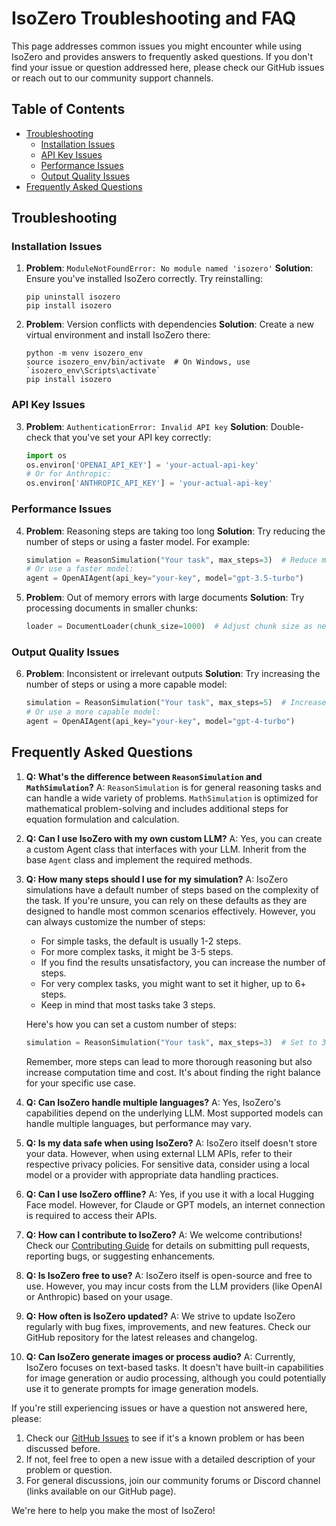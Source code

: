 # IsoZero Troubleshooting and FAQ

This page addresses common issues you might encounter while using IsoZero and provides answers to frequently asked questions. If you don't find your issue or question addressed here, please check our GitHub issues or reach out to our community support channels.

## Table of Contents

- [Troubleshooting](#troubleshooting)
  - [Installation Issues](#installation-issues)
  - [API Key Issues](#api-key-issues)
  - [Performance Issues](#performance-issues)
  - [Output Quality Issues](#output-quality-issues)
- [Frequently Asked Questions](#frequently-asked-questions)

## Troubleshooting

### Installation Issues

1. **Problem**: `ModuleNotFoundError: No module named 'isozero'`
   **Solution**: Ensure you've installed IsoZero correctly. Try reinstalling:
   ```
   pip uninstall isozero
   pip install isozero
   ```

2. **Problem**: Version conflicts with dependencies
   **Solution**: Create a new virtual environment and install IsoZero there:
   ```
   python -m venv isozero_env
   source isozero_env/bin/activate  # On Windows, use `isozero_env\Scripts\activate`
   pip install isozero
   ```

### API Key Issues

3. **Problem**: `AuthenticationError: Invalid API key`
   **Solution**: Double-check that you've set your API key correctly:
   ```python
   import os
   os.environ['OPENAI_API_KEY'] = 'your-actual-api-key'
   # Or for Anthropic:
   os.environ['ANTHROPIC_API_KEY'] = 'your-actual-api-key'
   ```

### Performance Issues

4. **Problem**: Reasoning steps are taking too long
   **Solution**: Try reducing the number of steps or using a faster model. For example:
   ```python
   simulation = ReasonSimulation("Your task", max_steps=3)  # Reduce max_steps
   # Or use a faster model:
   agent = OpenAIAgent(api_key="your-key", model="gpt-3.5-turbo")
   ```

5. **Problem**: Out of memory errors with large documents
   **Solution**: Try processing documents in smaller chunks:
   ```python
   loader = DocumentLoader(chunk_size=1000)  # Adjust chunk size as needed
   ```

### Output Quality Issues

6. **Problem**: Inconsistent or irrelevant outputs
   **Solution**: Try increasing the number of steps or using a more capable model:
   ```python
   simulation = ReasonSimulation("Your task", max_steps=5)  # Increase max_steps
   # Or use a more capable model:
   agent = OpenAIAgent(api_key="your-key", model="gpt-4-turbo")
   ```

## Frequently Asked Questions

1. **Q: What's the difference between `ReasonSimulation` and `MathSimulation`?**
   A: `ReasonSimulation` is for general reasoning tasks and can handle a wide variety of problems. `MathSimulation` is optimized for mathematical problem-solving and includes additional steps for equation formulation and calculation.

2. **Q: Can I use IsoZero with my own custom LLM?**
   A: Yes, you can create a custom Agent class that interfaces with your LLM. Inherit from the base `Agent` class and implement the required methods.

3. **Q: How many steps should I use for my simulation?**
   A: IsoZero simulations have a default number of steps based on the complexity of the task. If you're unsure, you can rely on these defaults as they are designed to handle most common scenarios effectively. However, you can always customize the number of steps:
   
   - For simple tasks, the default is usually 1-2 steps.
   - For more complex tasks, it might be 3-5 steps.
   - If you find the results unsatisfactory, you can increase the number of steps.
   - For very complex tasks, you might want to set it higher, up to 6+ steps. 
   - Keep in mind that most tasks take 3 steps. 

   Here's how you can set a custom number of steps:

   ```python
   simulation = ReasonSimulation("Your task", max_steps=3)  # Set to 3 steps
   ```

   Remember, more steps can lead to more thorough reasoning but also increase computation time and cost. It's about finding the right balance for your specific use case.

4. **Q: Can IsoZero handle multiple languages?**
   A: Yes, IsoZero's capabilities depend on the underlying LLM. Most supported models can handle multiple languages, but performance may vary.

5. **Q: Is my data safe when using IsoZero?**
   A: IsoZero itself doesn't store your data. However, when using external LLM APIs, refer to their respective privacy policies. For sensitive data, consider using a local model or a provider with appropriate data handling practices.

6. **Q: Can I use IsoZero offline?**
   A: Yes, if you use it with a local Hugging Face model. However, for Claude or GPT models, an internet connection is required to access their APIs.

7. **Q: How can I contribute to IsoZero?**
   A: We welcome contributions! Check our [Contributing Guide](./Contributing) for details on submitting pull requests, reporting bugs, or suggesting enhancements.

8. **Q: Is IsoZero free to use?**
   A: IsoZero itself is open-source and free to use. However, you may incur costs from the LLM providers (like OpenAI or Anthropic) based on your usage.

9. **Q: How often is IsoZero updated?**
   A: We strive to update IsoZero regularly with bug fixes, improvements, and new features. Check our GitHub repository for the latest releases and changelog.

10. **Q: Can IsoZero generate images or process audio?**
    A: Currently, IsoZero focuses on text-based tasks. It doesn't have built-in capabilities for image generation or audio processing, although you could potentially use it to generate prompts for image generation models.

If you're still experiencing issues or have a question not answered here, please:
1. Check our [GitHub Issues](https://github.com/iso-ai/isozero/issues) to see if it's a known problem or has been discussed before.
2. If not, feel free to open a new issue with a detailed description of your problem or question.
3. For general discussions, join our community forums or Discord channel (links available on our GitHub page).

We're here to help you make the most of IsoZero!